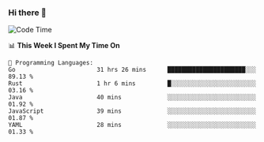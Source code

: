 ### Hi there 👋

<!--
**CrazyCollin/crazycollin** is a ✨ _special_ ✨ repository because its `README.md` (this file) appears on your GitHub profile.

Here are some ideas to get you started:

- 🔭 I’m currently working on ...
- 🌱 I’m currently learning ...
- 👯 I’m looking to collaborate on ...
- 🤔 I’m looking for help with ...
- 💬 Ask me about ...
- 📫 How to reach me: ...
- 😄 Pronouns: ...
- ⚡ Fun fact: ...
-->

<!--START_SECTION:waka-->
![Code Time](http://img.shields.io/badge/Code%20Time-910%20hrs%2033%20mins-blue)

📊 **This Week I Spent My Time On** 

```text
💬 Programming Languages: 
Go                       31 hrs 26 mins      ██████████████████████░░░   89.13 % 
Rust                     1 hr 6 mins         █░░░░░░░░░░░░░░░░░░░░░░░░   03.16 % 
Java                     40 mins             ░░░░░░░░░░░░░░░░░░░░░░░░░   01.92 % 
JavaScript               39 mins             ░░░░░░░░░░░░░░░░░░░░░░░░░   01.87 % 
YAML                     28 mins             ░░░░░░░░░░░░░░░░░░░░░░░░░   01.33 % 
```


<!--END_SECTION:waka-->
